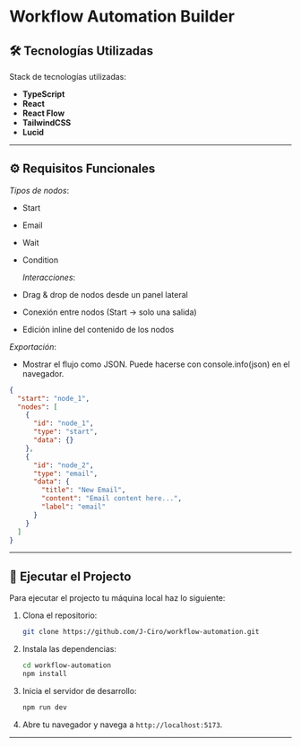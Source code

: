 # Workflow Automation Builder

## 🛠️ Tecnologías Utilizadas

Stack de tecnologías utilizadas:

- **TypeScript**
- **React**
- **React Flow**
- **TailwindCSS**
- **Lucid**

---

## ⚙️ Requisitos Funcionales

_Tipos de nodos_:

- Start
- Email
- Wait
- Condition

  _Interacciones_:

- Drag & drop de nodos desde un panel lateral
- Conexión entre nodos (Start → solo una salida)
- Edición inline del contenido de los nodos

_Exportación_:

- Mostrar el flujo como JSON. Puede hacerse con console.info(json) en el navegador.

```json
{
  "start": "node_1",
  "nodes": [
    {
      "id": "node_1",
      "type": "start",
      "data": {}
    },
    {
      "id": "node_2",
      "type": "email",
      "data": {
        "title": "New Email",
        "content": "Email content here...",
        "label": "email"
      }
    }
  ]
}
```

---

## 🚧 Ejecutar el Projecto

Para ejecutar el projecto tu máquina local haz lo siguiente:

1. Clona el repositorio:

   ```bash
   git clone https://github.com/J-Ciro/workflow-automation.git
   ```

2. Instala las dependencias:

   ```bash
   cd workflow-automation
   npm install
   ```

3. Inicia el servidor de desarrollo:

   ```bash
   npm run dev
   ```

4. Abre tu navegador y navega a `http://localhost:5173`.

---
